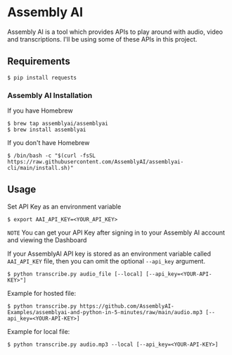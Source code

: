 # Assembly AI
Assembly AI is a tool which provides APIs to play around with audio, video and transcriptions. I'll be using some of these APIs in this project.

## Requirements

```console
$ pip install requests
```

### Assembly AI Installation
If you have Homebrew
```console
$ brew tap assemblyai/assemblyai
$ brew install assemblyai
```

If you don't have Homebrew
```console
$ /bin/bash -c "$(curl -fsSL https://raw.githubusercontent.com/AssemblyAI/assemblyai-cli/main/install.sh)"
```

## Usage

Set API Key as an environment variable
```console
$ export AAI_API_KEY=<YOUR_API_KEY>
```

`NOTE` You can get your API Key after signing in to your Assembly AI account and viewing the Dashboard

If your AssemblyAI API key is stored as an environment variable called `AAI_API_KEY` file, then you can omit the optional `--api_key` argument.

```console
$ python transcribe.py audio_file [--local] [--api_key=<YOUR-API-KEY>"]
```

Example for hosted file:

```console
$ python transcribe.py https://github.com/AssemblyAI-Examples/assemblyai-and-python-in-5-minutes/raw/main/audio.mp3 [--api_key=<YOUR-API-KEY>]
```

Example for local file:

```console
$ python transcribe.py audio.mp3 --local [--api_key=<YOUR-API-KEY>]
```
